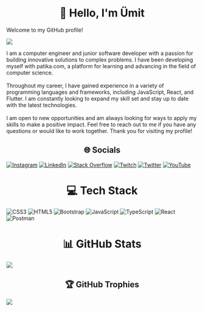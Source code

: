  <h1 align="center">👋 Hello, I'm Ümit </h1>

Welcome to my GitHub profile!<br>

![](https://media.giphy.com/media/tZgtmLIXbpxndxI6kN/giphy.gif)

I am a computer engineer and junior software developer with a passion for building innovative solutions to complex problems. I have been developing myself with patika.com, a platform for learning and advancing in the field of computer science.<br><br>Throughout my career, I have gained experience in a variety of programming languages and frameworks, including JavaScript, React, and Flutter. I am constantly looking to expand my skill set and stay up to date with the latest technologies.<br><br>I am open to new opportunities and am always looking for ways to apply my skills to make a positive impact. Feel free to reach out to me if you have any questions or would like to work together. Thank you for visiting my profile!

  
<h2 align="center"> 🌐 Socials </h2>

[![Instagram](https://img.shields.io/badge/Instagram-%23E4405F.svg?logo=Instagram&logoColor=white)](https://instagram.com/ahsenumitcelik) [![LinkedIn](https://img.shields.io/badge/LinkedIn-%230077B5.svg?logo=linkedin&logoColor=white)](https://linkedin.com/in/ahsenumitcelik) [![Stack Overflow](https://img.shields.io/badge/-Stackoverflow-FE7A16?logo=stack-overflow&logoColor=white)](https://stackoverflow.com/users/20061301) [![Twitch](https://img.shields.io/badge/Twitch-%239146FF.svg?logo=Twitch&logoColor=white)](https://twitch.tv/ahsenumitcelik) [![Twitter](https://img.shields.io/badge/Twitter-%231DA1F2.svg?logo=Twitter&logoColor=white)](https://twitter.com/ahsenumitcelik) [![YouTube](https://img.shields.io/badge/YouTube-%23FF0000.svg?logo=YouTube&logoColor=white)](https://youtube.com/@ahsenumitcelik)

  

<h1 align="center">💻 Tech Stack </h1>

![CSS3](https://img.shields.io/badge/css3-%231572B6.svg?style=for-the-badge&logo=css3&logoColor=white) ![HTML5](https://img.shields.io/badge/html5-%23E34F26.svg?style=for-the-badge&logo=html5&logoColor=white) ![Bootstrap](https://img.shields.io/badge/bootstrap-%23563D7C.svg?style=for-the-badge&logo=bootstrap&logoColor=white) ![JavaScript](https://img.shields.io/badge/javascript-%23323330.svg?style=for-the-badge&logo=javascript&logoColor=%23F7DF1E) ![TypeScript](https://img.shields.io/badge/typescript-%23007ACC.svg?style=for-the-badge&logo=typescript&logoColor=white) ![React](https://img.shields.io/badge/react-%2320232a.svg?style=for-the-badge&logo=react&logoColor=%2361DAFB) ![Postman](https://img.shields.io/badge/Postman-FF6C37?style=for-the-badge&logo=postman&logoColor=white) 
<h1 align="center"> 📊 GitHub Stats </h1>


![](https://github-readme-streak-stats.herokuapp.com/?user=aumitcelik&theme=dark&hide_border=false)<br/>


  

<h2 align="center"> 🏆 GitHub Trophies </h2>

![](https://github-profile-trophy.vercel.app/?username=aumitcelik&theme=matrix&no-frame=false&no-bg=true&margin-w=4)

